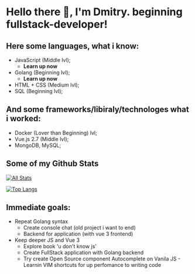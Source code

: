 # Hello there 👋, I'm Dmitry. beginning fullstack-developer!

Here some languages, what i know:
-----
   - JavaScript (Middle lvl);
     - **Learn up now**
   - Golang (Beginning lvl);
     - **Learn up now**
   - HTML + CSS (Medium lvl);
   - SQL (Beginning lvl);
  
And some frameworks/libiraly/technologes what i worked:
----
   - Docker (Lover than Beginning) lvl;
   - Vue.js 2.7 (Middle lvl);
   - MongoDB, MySQL;


## Some of my Github Stats

[![All Stats](https://github-readme-stats-axpwmfcg3.vercel.app/api?username=Orynik&theme=tokyonight&show_icons=true&include_all_commits=true&count_private=true&hide=contribs)](https://github.com/pedes/github-readme-stats)

[![Top Langs](https://github-readme-stats-axpwmfcg3.vercel.app/api/top-langs/?username=Orynik&layout=compact&theme=tokyonight)](https://github.com/pedes/github-readme-stats)


## Immediate goals:
   - Repeat Golang syntax
      - Create console chat (old project i want to end)
      - Backend for application (with vue 3 frontend)
   - Keep deeper JS and Vue 3
      - Explore book 'u don't know js'
      - Create FullStack application with Golang backend
      - Try create Open Source component Autocomplete on Vanila JS
    - Learnin VIM shortcuts for up perfomance to writing code
